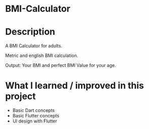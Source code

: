 # BMI-Calculator

# Description

A BMI Calculator for adults.

Metric and english BMI calculation.

Output: Your BMI and perfect BMI Value for your age.

# What I learned / improved in this project

- Basic Dart concepts
- Basic Flutter concepts
- UI design with Flutter
